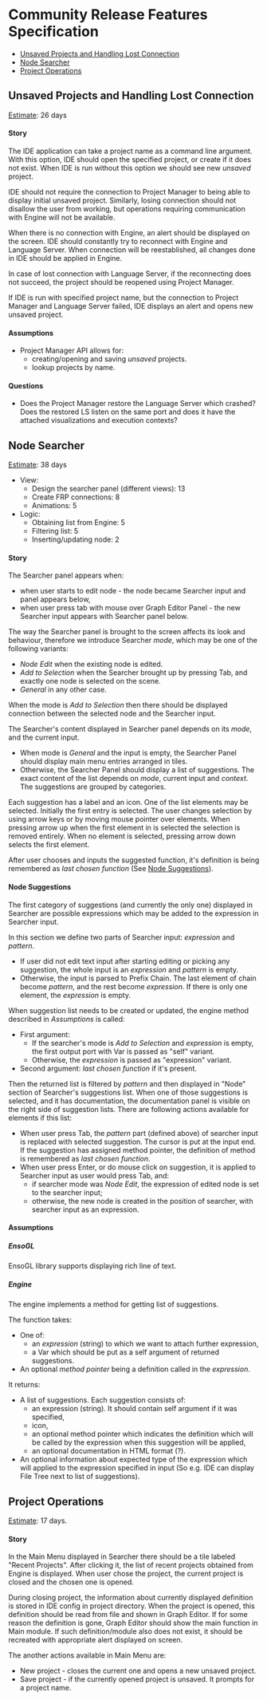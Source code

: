 # Community Release Features Specification

* [Unsaved Projects and Handling Lost Connection](#unsaved-projects-and-handling-lost-connection)
* [Node Searcher](#node-searcher)
* [Project Operations](#project-operations)



## Unsaved Projects and Handling Lost Connection

[Estimate](./README.md#note-about-estimates): 26 days

#### Story

The IDE application can take a project name as a command line argument. With this option, IDE should
open the specified project, or create if it does not exist. When IDE is run without this option
we should see new _unsaved_ project.

IDE should not require the connection to Project Manager to being able to display initial
unsaved project. Similarly, losing connection should not disallow the user from working, but
operations requiring communication with Engine will not be available.

When there is no connection with Engine, an alert should be displayed on the screen. IDE should
constantly try to reconnect with Engine and Language Server. When connection will be
reestablished, all changes done in IDE should be applied in Engine.

In case of lost connection with Language Server, if the reconnecting does not succeed, the
project should be reopened using Project Manager.

If IDE is run with specified project name, but the connection to Project Manager and Language Server
failed, IDE displays an alert and opens new unsaved project.

#### Assumptions

* Project Manager API allows for:
  * creating/opening and saving _unsaved_ projects.
  * lookup projects by name.
  
#### Questions

* Does the Project Manager restore the Language Server which crashed? Does the restored LS listen
  on the same port and does it have the attached visualizations and execution contexts?



## Node Searcher

[Estimate](./README.md#note-about-estimates): 38 days
* View:
  * Design the searcher panel (different views): 13
  * Create FRP connections: 8
  * Animations: 5
* Logic:
  * Obtaining list from Engine: 5
  * Filtering list: 5
  * Inserting/updating node: 2

#### Story

The Searcher panel appears when:
* when user starts to edit node - the node became Searcher input and panel appears below, 
* when user press tab with mouse over Graph Editor Panel - the new Searcher input appears with
  Searcher panel below.

The way the Searcher panel is brought to the screen affects its look and behaviour, therefore we
introduce Searcher _mode_, which may be one of the following variants:
* _Node Edit_ when the existing node is edited.
* _Add to Selection_ when the Searcher brought up by pressing Tab, and exactly one node is
  selected on the scene.
* _General_ in any other case.

When the mode is _Add to Selection_ then there should be displayed connection between the selected
node and the Searcher input.

The Searcher's content displayed in Searcher panel depends on its _mode_, and the current input.
* When mode is _General_ and the input is empty, the Searcher Panel should display main menu
  entries arranged in tiles.
* Otherwise, the Searcher Panel should display a list of suggestions. The exact content of the
  list depends on _mode_, current input and _context_. The suggestions are grouped by categories.

Each suggestion has a label and an icon. One of the list elements may be selected. Initially
the first entry is selected. The user changes selection by using arrow keys or by moving mouse
pointer over elements. When pressing arrow up when the first element in is selected the selection
is removed entirely. When no element is selected, pressing arrow down selects the first element.

After user chooses and inputs the suggested function, it's definition is being remembered as _last
chosen function_ (See [Node Suggestions](#node-suggestions)).

#### Node Suggestions

The first category of suggestions (and currently the only one) displayed in Searcher are possible
expressions which may be added to the expression in Searcher input. 

In this section we define two parts of Searcher input: _expression_ and _pattern_.
* If user did not edit text input after starting editing or picking any suggestion, the whole
  input is an _expression_ and _pattern_ is empty.
* Otherwise, the input is parsed to Prefix Chain. The last element of chain become _pattern_, and
  the rest become _expression_. If there is only one element, the _expression_ is empty.

When suggestion list needs to be created or updated, the engine method described in _Assumptions_ is
 called:
* First argument:
  * If the searcher's mode is _Add to Selection_ and _expression_ is empty, the first output
    port with Var is passed as "self" variant.
  * Otherwise, the _expression_ is passed as "expression" variant.
* Second argument: _last chosen function_ if it's present.

Then the returned list is filtered by _pattern_ and then displayed in "Node" section of Searcher's
suggestions list. When one of those suggestions is selected, and it has documentation, the
documentation panel is visible on the right side of suggestion lists. There are following
actions available for elements if this list:
* When user press Tab, the _pattern_ part (defined above) of searcher input is replaced with
  selected suggestion. The cursor is put at the input end. If the suggestion has assigned method
  pointer, the definition of method is remembered as _last chosen function_.
* When user press Enter, or do mouse click on suggestion, it is applied to Searcher input as
  user would press Tab, and:
  * if searcher mode was _Node Edit_, the expression of edited node is set to the searcher input;
  * otherwise, the new node is created in the position of searcher, with searcher input as an
    expression.

#### Assumptions

##### EnsoGL

EnsoGL library supports displaying rich line of text.

##### Engine

The engine implements a method for getting list of suggestions. 

The function takes:
* One of:
  * an _expression_ (string) to which we want to attach further expression,
  * a Var which should be put as a self argument of returned suggestions.
* An optional _method pointer_ being a definition called in the _expression_.

It returns:
* A list of suggestions. Each suggestion consists of:
  * an expression (string). It should contain self argument if it was specified,
  * icon,
  * an optional method pointer which indicates the definition which will be called by the
    expression when this suggestion will be applied,
  * an optional documentation in HTML format (?).
* An optional information about expected type of the expression which will applied to the
  expression specified in input (So e.g. IDE can display File Tree next to list of suggestions).



## Project Operations

[Estimate](./README.md#note-about-estimates): 17 days.

#### Story

In the Main Menu displayed in Searcher there should be a tile labeled "Recent Projects". After
clicking it, the list of recent projects obtained from Engine is displayed. When user chose the
project, the current project is closed and the chosen one is opened.

During closing project, the information about currently displayed definition is stored in IDE
config in project directory. When the project is opened, this definition should be read from
file and shown in Graph Editor. If for some reason the definition is gone, Graph Editor should
show the main function in Main module. If such definition/module also does not exist, it should
be recreated with appropriate alert displayed on screen.

The another actions available in Main Menu are: 
* New project - closes the current one and opens a new unsaved project.
* Save project - if the currently opened project is unsaved. It prompts for a project name.
